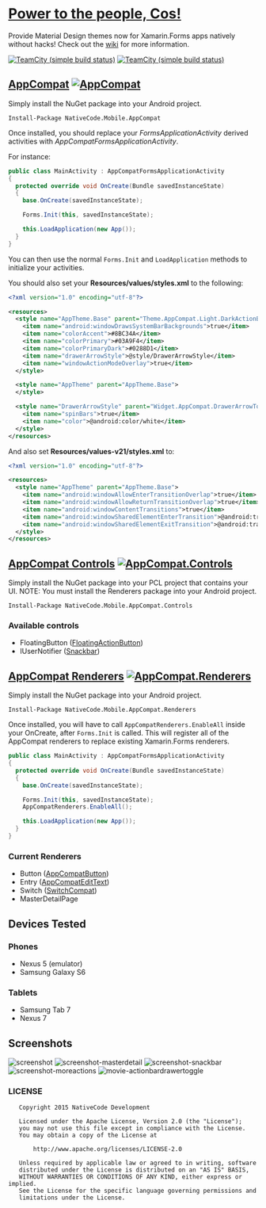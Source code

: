 # [Power to the people, Cos!](http://www.imdb.com/title/tt0105435/?ref_=nv_sr_1)

Provide Material Design themes now for Xamarin.Forms apps natively without hacks! Check out the [wiki](https://github.com/nativecode-dev/oss-xamarin/wiki) for more information.

[![TeamCity (simple build status)](https://img.shields.io/teamcity/http/nativecode.no-ip.org:90/s/xamarin_release.svg?style=flat-square&label=release)](http://nativecode.no-ip.org:90/viewType.html?buildTypeId=xamarin_release&guest=1)
[![TeamCity (simple build status)](https://img.shields.io/teamcity/http/nativecode.no-ip.org:90/s/xamarin_continuous.svg?style=flat-square&label=continuous)](http://nativecode.no-ip.org:90/viewType.html?buildTypeId=xamarin_continuous&guest=1)

## [AppCompat](https://www.nuget.org/packages/NativeCode.Mobile.AppCompat/) [![AppCompat](https://img.shields.io/nuget/v/NativeCode.Mobile.AppCompat.svg?style=flat-square&label=AppCompat)](https://www.nuget.org/packages/NativeCode.Mobile.AppCompat/)

Simply install the NuGet package into your Android project.

`Install-Package NativeCode.Mobile.AppCompat`

Once installed, you should replace your *FormsApplicationActivity* derived activities with *AppCompatFormsApplicationActivity*.

For instance:

```csharp
public class MainActivity : AppCompatFormsApplicationActivity
{
  protected override void OnCreate(Bundle savedInstanceState)
  {
    base.OnCreate(savedInstanceState);

    Forms.Init(this, savedInstanceState);

    this.LoadApplication(new App());
  }
}
```

You can then use the normal `Forms.Init` and `LoadApplication` methods to initialize your activities.

You should also set your **Resources/values/styles.xml** to the following:
```xml
<?xml version="1.0" encoding="utf-8"?>

<resources>
  <style name="AppTheme.Base" parent="Theme.AppCompat.Light.DarkActionBar">
    <item name="android:windowDrawsSystemBarBackgrounds">true</item>
    <item name="colorAccent">#8BC34A</item>
    <item name="colorPrimary">#03A9F4</item>
    <item name="colorPrimaryDark">#0288D1</item>
    <item name="drawerArrowStyle">@style/DrawerArrowStyle</item>
    <item name="windowActionModeOverlay">true</item>
  </style>

  <style name="AppTheme" parent="AppTheme.Base">
  </style>

  <style name="DrawerArrowStyle" parent="Widget.AppCompat.DrawerArrowToggle">
    <item name="spinBars">true</item>
    <item name="color">@android:color/white</item>
  </style>
</resources>
```

And also set **Resources/values-v21/styles.xml** to:
```xml
<?xml version="1.0" encoding="utf-8"?>

<resources>
  <style name="AppTheme" parent="AppTheme.Base">
    <item name="android:windowAllowEnterTransitionOverlap">true</item>
    <item name="android:windowAllowReturnTransitionOverlap">true</item>
    <item name="android:windowContentTransitions">true</item>
    <item name="android:windowSharedElementEnterTransition">@android:transition/move</item>
    <item name="android:windowSharedElementExitTransition">@android:transition/move</item>
  </style>
</resources>
```

## [AppCompat Controls](https://www.nuget.org/packages/NativeCode.Mobile.AppCompat.Controls/) [![AppCompat.Controls](https://img.shields.io/nuget/v/NativeCode.Mobile.AppCompat.Controls.svg?style=flat-square&label=AppCompat.Controls)](https://www.nuget.org/packages/NativeCode.Mobile.AppCompat.Controls/)

Simply install the NuGet package into your PCL project that contains your UI.
NOTE: You must install the Renderers package into your Android project.

`Install-Package NativeCode.Mobile.AppCompat.Controls`

### Available controls
- FloatingButton ([FloatingActionButton](https://developer.android.com/reference/android/support/design/widget/FloatingActionButton.html))
- IUserNotifier ([Snackbar](https://developer.android.com/reference/android/support/design/widget/Snackbar.html))

## [AppCompat Renderers](https://www.nuget.org/packages/NativeCode.Mobile.AppCompat.Renderers/) [![AppCompat.Renderers](https://img.shields.io/nuget/v/NativeCode.Mobile.AppCompat.Renderers.svg?style=flat-square&label=AppCompat.Renderers)](https://www.nuget.org/packages/NativeCode.Mobile.AppCompat.Renderers/)

Simply install the NuGet package into your Android project.

`Install-Package NativeCode.Mobile.AppCompat.Renderers`

Once installed, you will have to call `AppCompatRenderers.EnableAll` inside your OnCreate, after `Forms.Init` is called. This will register all of the AppCompat renderers to replace existing Xamarin.Forms renderers.

```csharp
public class MainActivity : AppCompatFormsApplicationActivity
{
  protected override void OnCreate(Bundle savedInstanceState)
  {
    base.OnCreate(savedInstanceState);

    Forms.Init(this, savedInstanceState);
    AppCompatRenderers.EnableAll();

    this.LoadApplication(new App());
  }
}
```


### Current Renderers
- Button ([AppCompatButton](http://developer.android.com/reference/android/support/v7/widget/AppCompatButton.html))
- Entry ([AppCompatEditText](http://developer.android.com/reference/android/support/v7/widget/AppCompatEditText.html))
- Switch ([SwitchCompat](http://developer.android.com/reference/android/support/v7/widget/SwitchCompat.html))
- MasterDetailPage

## Devices Tested

### Phones
- Nexus 5 (emulator)
- Samsung Galaxy S6

### Tablets
- Samsung Tab 7
- Nexus 7

## Screenshots

![screenshot](screenshots/screenshot.png)
![screenshot-masterdetail](screenshots/screenshot-masterdetail.png)
![screenshot-snackbar](screenshots/screenshot-snackbar.png)
![screenshot-moreactions](screenshots/screenshot-moreactions.png)
![movie-actionbardrawertoggle](screenshots/movie-actionbardrawertoggle.gif)

### LICENSE
```
   Copyright 2015 NativeCode Development

   Licensed under the Apache License, Version 2.0 (the "License");
   you may not use this file except in compliance with the License.
   You may obtain a copy of the License at

       http://www.apache.org/licenses/LICENSE-2.0

   Unless required by applicable law or agreed to in writing, software
   distributed under the License is distributed on an "AS IS" BASIS,
   WITHOUT WARRANTIES OR CONDITIONS OF ANY KIND, either express or implied.
   See the License for the specific language governing permissions and
   limitations under the License.
 ```
